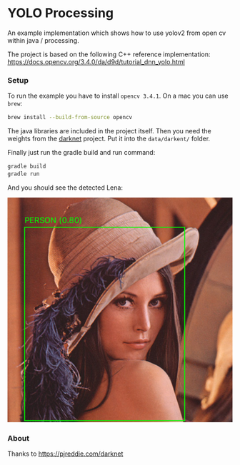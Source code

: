 # YOLO Processing
An example implementation which shows how to use yolov2 from open cv within java / processing.

The project is based on the following C++ reference implementation:
https://docs.opencv.org/3.4.0/da/d9d/tutorial_dnn_yolo.html

### Setup
To run the example you have to install `opencv 3.4.1`. On a mac you can use `brew`:

```bash
brew install --build-from-source opencv
```

The java libraries are included in the project itself. Then you need the weights from the [darknet](https://pjreddie.com/darknet) project. Put it into the `data/darkent/` folder.

Finally just run the gradle build and run command:

```bash
gradle build
gradle run
```

And you should see the detected Lena:

![Lena](readme/lena.png)

### About
Thanks to
https://pjreddie.com/darknet